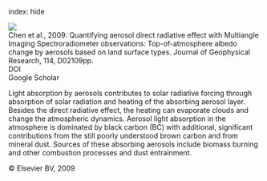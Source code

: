 index: hide

<div class="Citation">
    <div class="Citation-thumb CitationThumb-linked"  data-href="https://doi.org/10.1016/j.acap.2013.02.003">
      <img src="https://static.claimspace.cloud/climate-study-static/refs/thumbs/7/Chen_et_al_2009-thumb.png" />
    </div>

  <div class="Citation-body">
    <div class="Citation-text">Chen et al., 2009: Quantifying aerosol direct radiative effect with Multiangle Imaging Spectroradiometer observations: Top-of-atmosphere albedo change by aerosols based on land surface types. <span class="Article-journal">Journal of Geophysical Research, </span><span class="Article-volume">114, </span>D02109pp.</div>
    <div class="Citation-links">
      <div class="CitationLink" data-href="https://doi.org/10.1016/j.acap.2013.02.003">
        <div class="CitationLink-icon CitationLink-Doi"></div>
        <div class="CitationLink-text">DOI</div>
      </div>
      <div class="CitationLink" data-href="https://scholar.google.com/scholar?q=10.1016/j.acap.2013.02.003">
        <div class="CitationLink-icon CitationLink-Scholar"></div>
        <div class="CitationLink-text">Google Scholar</div>
      </div>
    </div>
  </div>
</div>

Light absorption by aerosols contributes to solar radiative forcing through absorption of solar radiation and heating of the absorbing aerosol layer. Besides the direct radiative effect, the heating can evaporate clouds and change the atmospheric dynamics. Aerosol light absorption in the atmosphere is dominated by black carbon (BC) with additional, significant contributions from the still poorly understood brown carbon and from mineral dust. Sources of these absorbing aerosols include biomass burning and other combustion processes and dust entrainment.

<div class="Citation-copy">
&copy; Elsevier BV, 2009
</div>